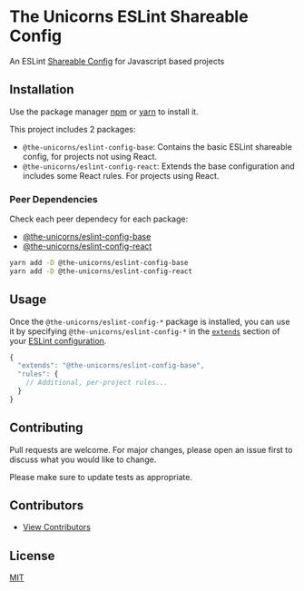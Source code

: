 # The Unicorns ESLint Shareable Config

An ESLint [Shareable Config](https://eslint.org/docs/developer-guide/shareable-configs) for Javascript based projects

## Installation

Use the package manager [npm](https://www.npmjs.com) or [yarn](https://yarnpkg.com/) to install it.

This project includes 2 packages:

- `@the-unicorns/eslint-config-base`: Contains the basic ESLint shareable config, for projects not using React.
- `@the-unicorns/eslint-config-react`: Extends the base configuration and includes some React rules. For projects using React.

### Peer Dependencies

Check each peer dependecy for each package:

- [@the-unicorns/eslint-config-base](./packages/eslint-config-base/README.md)
- [@the-unicorns/eslint-config-react](./packages/eslint-config-react/README.md)

```bash
yarn add -D @the-unicorns/eslint-config-base
yarn add -D @the-unicorns/eslint-config-react
```

## Usage

Once the `@the-unicorns/eslint-config-*` package is installed, you can use it by specifying `@the-unicorns/eslint-config-*` in the [`extends`](http://eslint.org/docs/user-guide/configuring#extending-configuration-files) section of your [ESLint configuration](http://eslint.org/docs/user-guide/configuring).

```js
{
  "extends": "@the-unicorns/eslint-config-base",
  "rules": {
    // Additional, per-project rules...
  }
}
```


## Contributing

Pull requests are welcome. For major changes, please open an issue first to discuss what you would like to change.

Please make sure to update tests as appropriate.

## Contributors

- [View Contributors](https://github.com/the-unicorns/eslint-shareable-config/graphs/contributors)

## License

[MIT](LICENSE)

